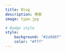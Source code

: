 ```yaml
---
title: Blog
description: 博客
image: type.jpg

# Badge style
style:
    background: "#2a9d8f"
    color: "#fff"
---
```

